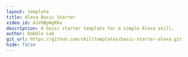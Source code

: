 ```yaml
---
layout: template
title: Alexa Basic Starter
video_id: A1V9BpNgKKw
description: A basic starter template for a simple Alexa skill.
author: Dabble Lab
git_url: https://github.com/skilltemplates/basic-starter-alexa.git
hide: false
---
```

